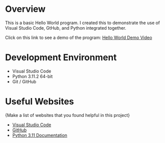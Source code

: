 # Overview

This is a basic Hello World program. I created this to demonstrate the use of Visual Studio Code, GtHub, and Python integrated together.


Click on this link to see a demo of the program: [Hello World Demo Video](https://youtu.be/CcXH6oRaS2k)

# Development Environment

* Visual Studio Code
* Python 3.11.2 64-bit
* Git / GitHub

# Useful Websites

{Make a list of websites that you found helpful in this project}
* [Visual Studio Code](https://code.visualstudio.com/docs/editor/versioncontrol)
* [GitHub](https://code.visualstudio.com/docs/editor/github)
* [Python 3.11 Documentation](https://docs.python.org/3/)